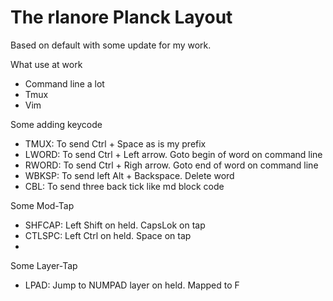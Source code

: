# The rlanore Planck Layout

Based on default with some update for my work.

What use at work

* Command line a lot
* Tmux
* Vim

Some adding keycode

* TMUX:  To send Ctrl + Space as is my prefix
* LWORD: To send Ctrl + Left arrow. Goto begin of word on command line
* RWORD: To send Ctrl + Righ arrow. Goto end of word on command line 
* WBKSP: To send left Alt + Backspace. Delete word
* CBL:   To send three back tick like md block code

Some Mod-Tap

* SHFCAP: Left Shift on held. CapsLok on tap
* CTLSPC: Left Ctrl on held. Space on tap
* 

Some Layer-Tap

* LPAD: Jump to NUMPAD layer on held. Mapped to F




